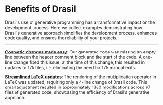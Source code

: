 # Benefits of Drasil

Drasil's use of generative programming has a transformative impact on the development process. Here we collect examples demonstrating how Drasil's generative approach simplifies the development process, enhances code quality, and ensures the reliability of your projects.

---

**[Cosmetic changes made easy](../issues/3772)**: Our generated code was missing an empty line between the header comment block and the start of the code. A one-line change fixed this issue; at the time of this change, this resulted in updates to 175 files, i.e. eliminating the need for 175 manual edits.

**[Streamlined LaTeX updates](../issues/3881)**: The rendering of the multiplication operator in LaTeX was updated, requiring only a 4-line change of Drasil code. This small adjustment resulted in approximately 1360 modifications across 67 files of generated code, showcasing the efficiency of Drasil’s generative approach.
